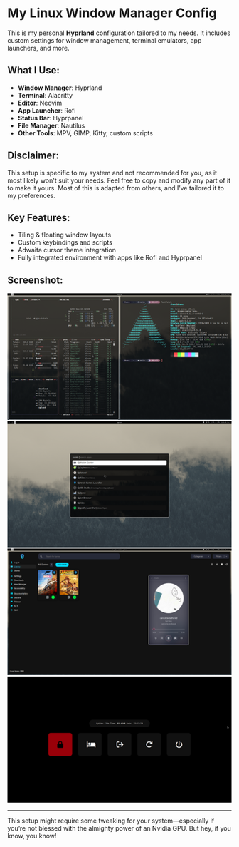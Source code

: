 # My Linux Window Manager Config

This is my personal **Hyprland** configuration tailored to my needs. It includes custom settings for window management, terminal emulators, app launchers, and more.

## What I Use:
- **Window Manager**: Hyprland
- **Terminal**: Alacritty
- **Editor**: Neovim
- **App Launcher**: Rofi
- **Status Bar**: Hyprpanel
- **File Manager**: Nautilus
- **Other Tools**: MPV, GIMP, Kitty, custom scripts

## Disclaimer:
This setup is specific to my system and not recommended for you, as it most likely won't suit your needs. Feel free to copy and modify any part of it to make it yours. Most of this is adapted from others, and I’ve tailored it to my preferences.

## Key Features:
- Tiling & floating window layouts
- Custom keybindings and scripts
- Adwaita cursor theme integration
- Fully integrated environment with apps like Rofi and Hyprpanel

## Screenshot:
![My Setup](assets/setup1.png)
![My Setup](assets/setup2.png)
![My Setup](assets/setup3.png)
![My Setup](assets/setup4.png)

---

This setup might require some tweaking for your system—especially if you’re not blessed with the almighty power of an Nvidia GPU. But hey, if you know, you know!
